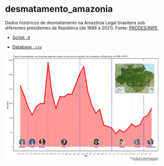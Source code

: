 # desmatamento_amazonia

Dados históricos de desmatamento na Amazônia Legal brasileira sob diferentes presidentes da República (de 1988 a 2021). Fonte: [PRODES/INPE](http://terrabrasilis.dpi.inpe.br).

- [Script `.R`]()

- [Database `.csv`](https://github.com/fblpalmeira/desmatamento_amazonia/blob/main/data/amazonia_deforestation.csv)

<img src="https://github.com/fblpalmeira/desmatamento_amazonia/blob/main/data/amazonia_desmatamento2.png">
